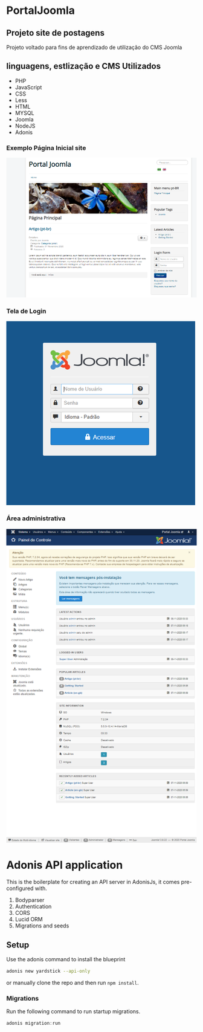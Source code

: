 # PortalJoomla
## Projeto site de postagens

<p align="justify">Projeto voltado para fins de aprendizado de utilização do CMS Joomla</p>

## linguagens, estlização e CMS Utilizados
* PHP
* JavaScript
* CSS
* Less
* HTML
* MYSQL
* Joomla
* NodeJS
* Adonis

### Exemplo Página Inicial site

![Badge](https://github.com/JhonatanNobreBarboza/PortalJoomla/blob/master/images/externas/fotoSite.PNG)

### Tela de Login

![Badge](https://github.com/JhonatanNobreBarboza/PortalJoomla/blob/master/images/externas/telaLogin.PNG)

### Área administrativa

![Badge](https://github.com/JhonatanNobreBarboza/PortalJoomla/blob/master/images/externas/admin.PNG)

# Adonis API application

This is the boilerplate for creating an API server in AdonisJs, it comes pre-configured with.

1. Bodyparser
2. Authentication
3. CORS
4. Lucid ORM
5. Migrations and seeds

## Setup

Use the adonis command to install the blueprint

```bash
adonis new yardstick --api-only
```

or manually clone the repo and then run `npm install`.


### Migrations

Run the following command to run startup migrations.

```js
adonis migration:run
```